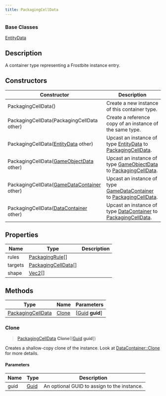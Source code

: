 ```yaml
---
title: PackagingCellData
---
```

### Base Classes

[EntityData](EntityData)

## Description

A container type representing a Frostbite instance entry.

## Constructors

| Constructor                                                                  | Description                                                                                                               |
| ---------------------------------------------------------------------------- | ------------------------------------------------------------------------------------------------------------------------- |
| PackagingCellData()                                                          | Create a new instance of this container type.                                                                             |
| PackagingCellData(PackagingCellData other)                                   | Create a reference copy of an instance of the same type.                                                                  |
| PackagingCellData([EntityData](EntityData) other)                            | Upcast an instance of type [EntityData](EntityData) to [PackagingCellData](PackagingCellData).                            |
| PackagingCellData([GameObjectData](GameObjectData) other)                    | Upcast an instance of type [GameObjectData](GameObjectData) to [PackagingCellData](PackagingCellData).                    |
| PackagingCellData([GameDataContainer](GameDataContainer) other)              | Upcast an instance of type [GameDataContainer](GameDataContainer) to [PackagingCellData](PackagingCellData).              |
| PackagingCellData([DataContainer](/vext/ref/shared/class/datacontainer) other) | Upcast an instance of type [DataContainer](/vext/ref/shared/class/datacontainer) to [PackagingCellData](PackagingCellData). |

## Properties

| Name    | Type                                       | Description |
| ------- | ------------------------------------------ | ----------- |
| rules   | [PackagingRule](PackagingRule)\[\]         |             |
| targets | [PackagingCellData](PackagingCellData)\[\] |             |
| shape   | [Vec2](/vext/ref/shared/class/Vec2)\[\]      |             |

## Methods

| Type                                   | Name            | Parameters                                     |
| -------------------------------------- | --------------- | ---------------------------------------------- |
| [PackagingCellData](PackagingCellData) | [Clone](#clone) | \[[Guid](/vext/ref/shared/class/guid) **guid**\] |

### Clone

> [PackagingCellData](PackagingCellData) **Clone**(\[[Guid](/vext/ref/shared/class/guid) **guid**\])

Creates a shallow-copy clone of the instance. Look at [DataContainer::Clone](/vext/ref/shared/class/datacontainer#clone) for more details.

#### Parameters

| Name | Type         | Description                                 |
| ---- | ------------ | ------------------------------------------- |
| guid | [Guid](Guid) | An optional GUID to assign to the instance. |
